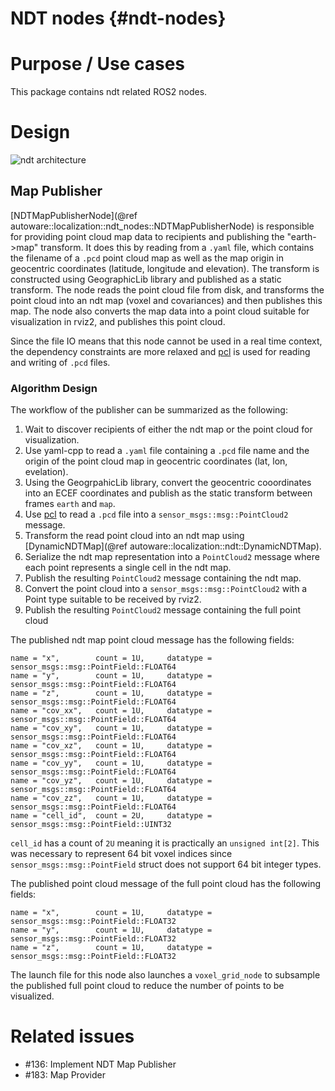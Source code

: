 NDT nodes {#ndt-nodes}
=============

# Purpose / Use cases

This package contains ndt related ROS2 nodes.

# Design

![ndt architecture](images/ndt_uml.svg)

## Map Publisher

[NDTMapPublisherNode](@ref autoware::localization::ndt_nodes::NDTMapPublisherNode) is responsible for providing point cloud map data to recipients and publishing the "earth->map" transform. It does this by reading from a `.yaml` file, which contains the filename of a `.pcd` point cloud map as well as the map origin in geocentric coordinates (latitude, longitude and elevation). The transform is constructed using GeographicLib library and published as a static transform. The node reads the  point cloud file from disk,
 and transforms the point cloud into an ndt map (voxel and covariances) and then publishes this map. The node also converts the map data into a point cloud suitable for visualization in rviz2, and publishes this point cloud.

Since the file IO means that this node cannot be used in a real time context, the dependency constraints are more relaxed and
 [pcl](https://github.com/PointCloudLibrary/pcl) is used for reading and writing of `.pcd` files.

### Algorithm Design
The workflow of the publisher can be summarized as the following:
1. Wait to discover recipients of either the ndt map or the point cloud for visualization.
2. Use yaml-cpp to read a `.yaml` file containing a `.pcd` file name and the origin of the point cloud map in geocentric coordinates (lat, lon, evelation).
3. Using the GeogrpahicLib library, convert the geocentric cooordinates into an ECEF coordinates and publish as the static transform between frames `earth` and `map`.
4. Use [pcl](https://github.com/PointCloudLibrary/pcl) to read a `.pcd` file into a `sensor_msgs::msg::PointCloud2` message.
5. Transform the read point cloud into an ndt map using [DynamicNDTMap](@ref autoware::localization::ndt::DynamicNDTMap).
6. Serialize the ndt map representation into a `PointCloud2` message where each point represents a single cell in the ndt map.
7. Publish the resulting `PointCloud2` message containing the ndt map.
8. Convert the point cloud into a `sensor_msgs::msg::PointCloud2` with a Point type suitable to be received by rviz2.
9. Publish the resulting `PointCloud2` message containing the full point cloud

The published ndt map point cloud message has the following fields:

```
name = "x",        count = 1U,     datatype = sensor_msgs::msg::PointField::FLOAT64
name = "y",        count = 1U,     datatype = sensor_msgs::msg::PointField::FLOAT64
name = "z",        count = 1U,     datatype = sensor_msgs::msg::PointField::FLOAT64
name = "cov_xx",   count = 1U,     datatype = sensor_msgs::msg::PointField::FLOAT64
name = "cov_xy",   count = 1U,     datatype = sensor_msgs::msg::PointField::FLOAT64
name = "cov_xz",   count = 1U,     datatype = sensor_msgs::msg::PointField::FLOAT64
name = "cov_yy",   count = 1U,     datatype = sensor_msgs::msg::PointField::FLOAT64
name = "cov_yz",   count = 1U,     datatype = sensor_msgs::msg::PointField::FLOAT64
name = "cov_zz",   count = 1U,     datatype = sensor_msgs::msg::PointField::FLOAT64
name = "cell_id",  count = 2U,     datatype = sensor_msgs::msg::PointField::UINT32
```

`cell_id` has a count of `2U` meaning it is practically an `unsigned int[2]`. This was necessary to represent 64 bit voxel indices since `sensor_msgs::msg::PointField` struct does not support 64 bit integer types.

The published point cloud message of the full point cloud has the following fields:

```
name = "x",        count = 1U,     datatype = sensor_msgs::msg::PointField::FLOAT32
name = "y",        count = 1U,     datatype = sensor_msgs::msg::PointField::FLOAT32
name = "z",        count = 1U,     datatype = sensor_msgs::msg::PointField::FLOAT32
```
The launch file for this node also launches a `voxel_grid_node` to subsample the published full point cloud to reduce the number of points to be visualized.

# Related issues
- #136: Implement NDT Map Publisher
- #183: Map Provider
